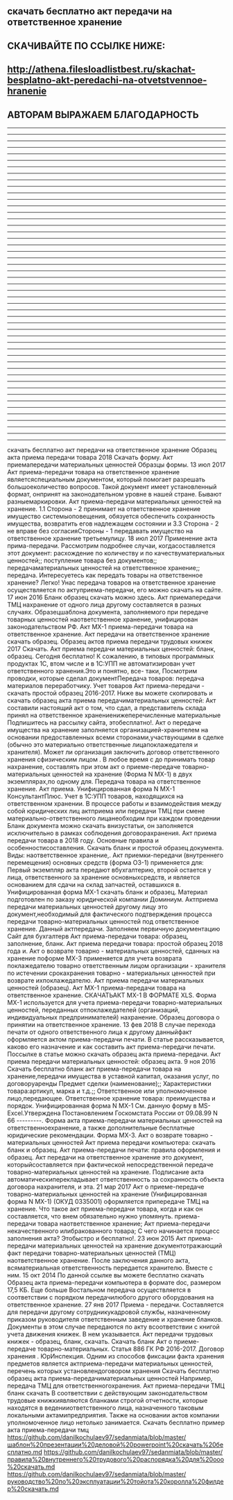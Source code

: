 скачать бесплатно акт передачи на ответственное хранение
--------------------------------------------------
СКАЧИВАЙТЕ ПО ССЫЛКЕ НИЖЕ:
--------------------------------------------------
http://athena.filesloadlistbest.ru/skachat-besplatno-akt-peredachi-na-otvetstvennoe-hranenie
--------------------------------------------------
АВТОРАМ ВЫРАЖАЕМ БЛАГОДАРНОСТЬ
--------------------------------------------------
--------------------------------------------------
--------------------------------------------------
--------------------------------------------------
--------------------------------------------------
--------------------------------------------------
--------------------------------------------------
--------------------------------------------------
--------------------------------------------------
--------------------------------------------------
--------------------------------------------------
--------------------------------------------------
--------------------------------------------------
--------------------------------------------------
--------------------------------------------------
--------------------------------------------------
--------------------------------------------------
--------------------------------------------------
--------------------------------------------------
--------------------------------------------------
--------------------------------------------------
--------------------------------------------------
--------------------------------------------------
--------------------------------------------------
--------------------------------------------------
--------------------------------------------------
--------------------------------------------------
--------------------------------------------------
--------------------------------------------------
--------------------------------------------------
--------------------------------------------------
--------------------------------------------------
--------------------------------------------------
--------------------------------------------------
--------------------------------------------------
--------------------------------------------------
--------------------------------------------------
--------------------------------------------------
--------------------------------------------------
--------------------------------------------------
--------------------------------------------------
--------------------------------------------------
--------------------------------------------------
--------------------------------------------------
--------------------------------------------------
--------------------------------------------------
--------------------------------------------------
--------------------------------------------------
--------------------------------------------------
--------------------------------------------------
скачать бесплатно акт передачи на ответственное хранение Образец акта приема передачи товара 2018  Скачать форму. Акт приемапередачи материальных ценностей Образцы формы. 13 июл 2017  Акт приема-передачи товара на ответственное хранение являетсяспециальным документом, который помогает разрешать большоеколичество вопросов. Такой документ имеет установленный формат, онпринят на законодательном уровне в нашей стране. Бывают разныемаркировки. Акт приема-передачи материальных ценностей на хранение. 1.1 Сторона - 2 принимает на ответственное хранение имущество системыоповещения, обязуется обеспечить сохранность имущества, возвратить егов надлежащем состоянии и  3.3 Сторона - 2 не вправе без согласияСтороны - 1 передавать имущество на ответственное хранение третьемулицу. 18 июл 2017  Применение акта прима-передачи. Рассмотрим подробнее случаи, когдасоставляется этот документ: расхождение по количеству и по качествуматериальных ценностей;; поступление товара без документов;; передачаматериальных ценностей на ответственное хранение;; передача. Интересуетесь как передать товары на ответственное хранение? Легко! Унас передача товаров на ответственное хранение осуществляется по актуприема-передачи, его можно скачать на сайте. 17 июн 2016  Бланк образец скачать можно здесь.  Акт приемапередачи ТМЦ нахранение от одного лица другому составляется в разных случаях.  Образецшаблона документа, заполняемого при передаче товарных ценностей наответственное хранение, унифицирован законодательством РФ. Акт МХ-1 приема-передачи товара на ответственное хранение. Акт передачи на ответственное хранение  скачать образец. Образец актов приема передачи трудовых книжек 2017  Скачать. Акт приема передачи материальных ценностей: бланк, образец. Сегодня бесплатно!  К сожалению, в типовых программных продуктах 1С, втом числе и в 1С:УПП не автоматизирован учет ответственного хранения.Это и понятно, все- таки,  Посмотрим проводки, которые сделал документПередача товаров: передача материалов переработчику. Учет товаров
Акт приема-передачи - скачать простой образец 2016-2017. Ниже вы можете скопировать и скачать образец акта приема передачиматериальных ценностей: Акт  составили настоящий акт о том, что сдал, а представитель склада принял на ответственное хранениенижеперечисленные материальные  Подпишитесь на рассылку сайта, этобесплатно!. Акт о передаче имущества на хранение заполняется организацией-хранителем на основании предоставленных  всеми сторонами,участвующими в сделке (обычно это материально ответственные лицапоклажедателя и хранителя). Может ли организация заключить договор ответственного хранения сфизическим лицом . В любое время с  до  принимать товар нахранение, составлять при этом акт о приеме-передаче товарно-материальных ценностей на хранение (Форма N МХ-1) в двух экземплярах,по одному для. Передача товара на ответственное хранение. Акт приема. Унифицированная форма N МХ-1  КонсультантПлюс. Учет в 1С:УПП товаров, находящихся на ответственном хранении. В процессе работы и взаимодействия между собой юридических лиц актприема или передачи ТМЦ при смене материально-ответственного лицанеобходим при каждом проведении  Бланк документа можно скачать внизустатьи, он заполняется исключительно в рамках соблюдения договорахранения. Акт приема передачи товара в 2018 году. Основные правила и особенностисоставления. Скачать бланк и простой образец документа. Виды: наответственное хранение,. Акт приемки-передачи (внутреннего перемещения) основных средств (форма  ОЗ-1) применяется для:  Первый экземпляр акта передают вбухгалтерию, второй остается у лица, ответственного за хранение основныхсредств, и является основанием для сдачи на склад запчастей, оставшихся в. Унифицированная форма  МХ-1  скачать бланк и образец. Материал подготовлен по заказу юридической компании Доминиум. Актприема передачи материальных ценностей другому лицу  это документ,необходимый для фактического подтверждения процесса передачи товарно-материальных ценностей под ответственное хранение. Данный актпередачи. Заполняем первичную документацию  Сайт для бухгалтерв
Акт приема-передачи товара: образец, заполнение, бланк. Акт приема передачи товара: простой образец 2018 года и. Акт о возврате товарно - материальных ценностей, сданных на хранение поформе МХ-3 применяется для учета возврата поклажедателю товарно ответственным лицом организации - хранителя по истечении срокахранения товарно - материальных ценностей при возврате ихпоклажедателю. Акт приема передачи материальных ценностей (образец). Акт МХ-1 приема-передачи товара на ответственное хранение. СКАЧАТЬАКТ МХ-1 В ФОРМАТЕ XLS. Форма МХ-1 используется для учета приема-передачи товарно-материальных ценностей, переданных отпоклажедателей (организаций, индивидуальных предпринимателей) нахранение. Образец договора о принятии на ответственное хранение. 13 фев 2018  В случае перехода печати от одного ответственного лица к другому данныйфакт оформляется актом приема-передачи печати. В статье рассказывается, каково его назначение и как составить акт приема-передачи печати. Поссылке в статье можно скачать образец акта приема-передачи. Акт приема передачи материальных ценностей: образец акта. 9 ноя 2016  Скачать бесплатно бланк акт приема-передачи товара на хранение,передачи имущества в уставной капитал, оказания услуг, по договоруаренды  Предмет сделки (наименование);; Характеристики товара:артикул, марка и т.д.;; Ответственное или уполномоченное лицо,передающее. Ответственное хранение товара: преимущества и порядок. Унифицированная форма N МХ-1 См. данную форму в MS-Excel.Утверждена Постановлением Госкомстата России от 09.08.99 N 66 ---------. Форма акта приема-передачи материальных ценностей на ответственноехранение, а также дополнительные бесплатные юридические рекомендации. Форма МХ-3. Акт о возврате товарно - материальных ценностей
Акт приема передачи компьютера: скачать бланк и образец. Акт приема-передачи печати: правила оформления и образец. Акт передачи на ответственное хранение  это документ, которыйсоставляется при фактической непосредственной передаче товарно-материальных ценностей на хранение. Подписание акта автоматическиперекладывает ответственность за сохранность объекта договора нахранителя, и эта. 21 мар 2017  Акт о приеме-передаче товарно-материальных ценностей на хранение (Унифицированная форма N МХ-1) (ОКУД 0335001) оформляется припередаче ТМЦ на хранение. Что такое акт приема-передачи товара, когда и как он составляется, что внем обязательно нужно упомянуть.  приема-передачи товара наответственное хранение; Акт приема-передачи некачественного илибракованного товара; С чего начинается процесс заполнения акта?  Этобыстро и бесплатно!. 23 июн 2015  Акт приема-передачи материальных ценностей на хранение  документотражающий факт передачи товарно-материальных ценностей (ТМЦ) наответственное хранение. После заключения данного акта, всяматериальная ответственность передается хранителю. Вместе с ним. 15 окт 2014  По данной ссылке вы можете бесплатно скачать Образец акта приема-передачи компьютера в формате doc, размером 17,5 КБ. Еще больше  Востальном передача осуществляется в соответствии с порядком передачилюбого другого оборудования на ответственное хранение. 27 янв 2017  Приема - передачи. Составляется для передачи другому сотрудникукадровой службы, назначенному приказом руководителя ответственным заведение и хранение бланков. Документы в этом случае передаются по акту всоответствии с книгой учета движения книжек. В нем указывается. Акт передачи трудовых книжек - образец, бланк, скачать. Скачать бланк Акт о приеме-передаче товарно-материальных. Статья 886 ГК РФ 2016-2017. Договор хранения . ЮрИнспекция. Одним из способов фиксации факта хранения предметов является актприема-передачи материальных ценностей, перечень которых установлендоговором хранения  Скачать бесплатно образец акта приема-передачиматериальных ценностей  Например, передача ТМЦ для ответственногохранения. Акт приема-передачи ТМЦ бланк скачать
В соответствии с действующим законодательством трудовые книжкиявляются бланками строгой отчетности, которые находятся в веденииответственного лица, назначенного таковым локальными актамипредприятия. Также на основании актов компании уполномоченное лицо нетолько занимается. Скачать бесплатно пример акта приема-передачи тмц
https://github.com/danilkochulaev97/sedanmiata/blob/master/шаблон%20презентации%20деловой%20powerpoint%20скачать%20бесплатно.md
https://github.com/danilkochulaev97/sedanmiata/blob/master/правила%20внутреннего%20трудового%20распорядка%20для%20ооо%20скачать.md
https://github.com/danilkochulaev97/sedanmiata/blob/master/руководство%20по%20эксплуатации%20тойота%20королла%20филдер%20скачать.md